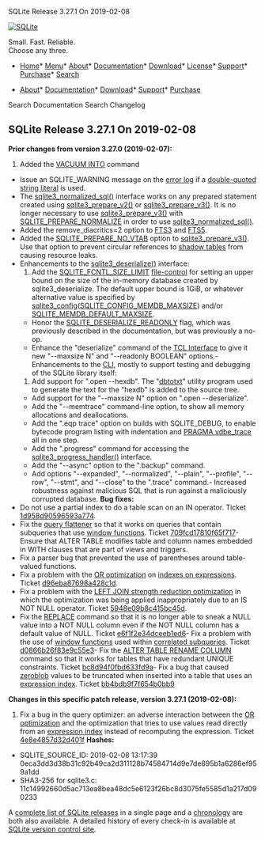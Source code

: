 




SQLite Release 3\.27\.1 On 2019\-02\-08




[![SQLite](../images/sqlite370_banner.gif)](../index.html)


Small. Fast. Reliable.  
Choose any three.


* [Home](../index.html)* [Menu](javascript:void(0))* [About](../about.html)* [Documentation](../docs.html)* [Download](../download.html)* [License](../copyright.html)* [Support](../support.html)* [Purchase](../prosupport.html)* [Search](javascript:void(0))




* [About](../about.html)* [Documentation](../docs.html)* [Download](../download.html)* [Support](../support.html)* [Purchase](../prosupport.html)






Search Documentation
Search Changelog







## SQLite Release 3\.27\.1 On 2019\-02\-08

**Prior changes from version 3\.27\.0 (2019\-02\-07\):**


1. Added the [VACUUM INTO](../lang_vacuum.html#vacuuminto) command
- Issue an SQLITE\_WARNING message on the [error log](../errlog.html) if a
[double\-quoted string literal](../quirks.html#dblquote) is used.
- The [sqlite3\_normalized\_sql()](../c3ref/expanded_sql.html) interface works on any prepared statement
created using [sqlite3\_prepare\_v2()](../c3ref/prepare.html) or [sqlite3\_prepare\_v3()](../c3ref/prepare.html). It is no
longer necessary to use [sqlite3\_prepare\_v3()](../c3ref/prepare.html) with [SQLITE\_PREPARE\_NORMALIZE](../c3ref/c_prepare_normalize.html#sqlitepreparenormalize)
in order to use [sqlite3\_normalized\_sql()](../c3ref/expanded_sql.html).
- Added the remove\_diacritics\=2 option to [FTS3](../fts3.html) and [FTS5](../fts5.html).
- Added the [SQLITE\_PREPARE\_NO\_VTAB](../c3ref/c_prepare_normalize.html#sqlitepreparenovtab) option to [sqlite3\_prepare\_v3()](../c3ref/prepare.html).
Use that option to prevent circular references to [shadow tables](../vtab.html#xshadowname) from
causing resource leaks.
- Enhancements to the [sqlite3\_deserialize()](../c3ref/deserialize.html) interface:
	1. Add the [SQLITE\_FCNTL\_SIZE\_LIMIT](../c3ref/c_fcntl_begin_atomic_write.html#sqlitefcntlsizelimit) [file\-control](../c3ref/file_control.html) for
	 setting an upper bound on the size of the in\-memory database created
	 by sqlite3\_deserialize. The default upper bound is 1GiB, or whatever
	 alternative value is specified by
	 [sqlite3\_config](../c3ref/config.html)([SQLITE\_CONFIG\_MEMDB\_MAXSIZE](../c3ref/c_config_covering_index_scan.html#sqliteconfigmemdbmaxsize))
	 and/or [SQLITE\_MEMDB\_DEFAULT\_MAXSIZE](../compile.html#memdb_default_maxsize).
	 - Honor the [SQLITE\_DESERIALIZE\_READONLY](../c3ref/c_deserialize_freeonclose.html) flag, which was previously described
	 in the documentation, but was previously a no\-op.
	 - Enhance the "deserialize" command of the [TCL Interface](../tclsqlite.html) to give it
	 new "\-\-maxsize N" and "\-\-readonly BOOLEAN" options.- Enhancements to the [CLI](../cli.html), mostly to support testing and debugging
of the SQLite library itself:
	1. Add support for ".open \-\-hexdb". The
	 "[dbtotxt](https://sqlite.org/src/doc/trunk/tool/dbtotxt.md)" utility
	 program used to generate the text for the "hexdb" is added to the
	 source tree.
	 - Add support for the "\-\-maxsize N" option on ".open \-\-deserialize".
	 - Add the "\-\-memtrace" command\-line option, to show all memory allocations
	 and deallocations.
	 - Add the ".eqp trace" option on builds with SQLITE\_DEBUG, to enable
	 bytecode program listing with indentation and
	 [PRAGMA vdbe\_trace](../pragma.html#pragma_vdbe_trace) all in one step.
	 - Add the ".progress" command for accessing
	 the [sqlite3\_progress\_handler()](../c3ref/progress_handler.html) interface.
	 - Add the "\-\-async" option to the ".backup" command.
	 - Add options "\-\-expanded", "\-\-normalized", "\-\-plain", "\-\-profile", "\-\-row",
	 "\-\-stmt", and "\-\-close" to the ".trace" command.- Increased robustness against malicious SQL that is run against a
 maliciously corrupted database.
 **Bug fixes:**
- Do not use a partial index to do a table scan on an IN operator.
Ticket [1d958d90596593a774](https://www.sqlite.org/src/info/1d958d90596593a774).
- Fix the [query flattener](../optoverview.html#flattening) so that it works on queries that contain
subqueries that use [window functions](../windowfunctions.html).
Ticket [709fcd17810f65f717](https://www.sqlite.org/src/info/f09fcd17810f65f717)- Ensure that ALTER TABLE modifies table and column names embedded in WITH
clauses that are part of views and triggers.
- Fix a parser bug that prevented the use of parentheses around table\-valued
functions.
- Fix a problem with the [OR optimization](../optoverview.html#or_opt) on [indexes on expressions](../expridx.html).
Ticket [d96eba87698a428c1d](https://www.sqlite.org/src/info/d96eba87698a428c1d).
- Fix a problem with the
[LEFT JOIN strength reduction optimization](../optoverview.html#leftjoinreduction) in which the optimization
was being applied inappropriately due to an IS NOT NULL operator.
Ticket [5948e09b8c415bc45d](https://www.sqlite.org/src/info/5948e09b8c415bc45d).
- Fix the [REPLACE](../lang_replace.html) command so that it is no longer able to sneak a
NULL value into a NOT NULL column even if the NOT NULL column has a default
value of NULL.
Ticket [e6f1f2e34dceeb1ed6](https://www.sqlite.org/src/info/e6f1f2e34dceeb1ed6)- Fix a problem with the use of [window functions](../windowfunctions.html) used within
[correlated subqueries](../lang_expr.html#cosub).
Ticket [d0866b26f83e9c55e3](https://www.sqlite.org/src/info/d0866b26f83e9c55e3)- Fix the [ALTER TABLE RENAME COLUMN](../lang_altertable.html#altertabmvcol) command so that it works for tables
that have redundant UNIQUE constraints.
Ticket [bc8d94f0fbd633fd9a](https://www.sqlite.org/src/info/bc8d94f0fbd633fd9a)- Fix a bug that caused [zeroblob](../lang_corefunc.html#zeroblob) values to be truncated when inserted into
a table that uses an [expression index](../expridx.html).
Ticket [bb4bdb9f7f654b0bb9](https://www.sqlite.org/src/info/bb4bdb9f7f654b0bb9)


**Changes in this specific patch release, version 3\.27\.1 (2019\-02\-08\):**


1. Fix a bug in the query optimizer: an adverse interaction between
the [OR optimization](../optoverview.html#or_opt) and the optimization that tries to use values
read directly from an [expression index](../expridx.html) instead of recomputing the
expression.
Ticket [4e8e4857d32d401f](https://www.sqlite.org/src/info/4e8e4857d32d401f)
**Hashes:**
- SQLITE\_SOURCE\_ID: 2019\-02\-08 13:17:39 0eca3dd3d38b31c92b49ca2d311128b74584714d9e7de895b1a6286ef959a1dd
- SHA3\-256 for sqlite3\.c: 11c14992660d5ac713ea8bea48dc5e6123f26bc8d3075fe5585d1a217d090233



A [complete list of SQLite releases](../changes.html)
 in a single page and a [chronology](../chronology.html) are both also available.
 A detailed history of every
 check\-in is available at
 [SQLite version control site](https://www.sqlite.org/src/timeline).




